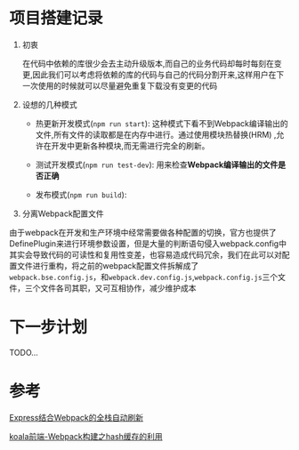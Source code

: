 # 项目搭建记录

1. 初衷

	在代码中依赖的库很少会去主动升级版本,而自己的业务代码却每时每刻在变更,因此我们可以考虑将依赖的库的代码与自己的代码分割开来,这样用户在下一次使用的时候就可以尽量避免重复下载没有变更的代码
	
2. 设想的几种模式

	-  热更新开发模式(`npm run start`): 这种模式下看不到Webpack编译输出的文件,所有文件的读取都是在内存中进行。通过使用模块热替换(HRM) ,允许在开发中更新各种模块,而无需进行完全的刷新。

	-  测试开发模式(`npm run test-dev`): 用来检查**Webpack编译输出的文件是否正确**

	-  发布模式(`npm run build`): 

3. 分离Webpack配置文件

  由于webpack在开发和生产环境中经常需要做各种配置的切换，官方也提供了DefinePlugin来进行环境参数设置，但是大量的判断语句侵入webpack.config中其实会导致代码的可读性和复用性变差，也容易造成代码冗余，我们在此可以对配置文件进行重构，将之前的webpack配置文件拆解成了`webpack.bse.config.js`，和`webpack.dev.config.js`,`webpack.config.js`三个文件，三个文件各司其职，又可互相协作，减少维护成本

# 下一步计划

TODO...

# 参考

[Express结合Webpack的全栈自动刷新](http://acgtofe.com/posts/2016/02/full-live-reload-for-express-with-webpack)

[koala前端-Webpack构建之hash缓存的利用](https://blog.kaolafed.com/2017/04/26/webpack%E6%9E%84%E5%BB%BA%E4%B9%8Bhash%E7%BC%93%E5%AD%98%E7%9A%84%E5%88%A9%E7%94%A8/)